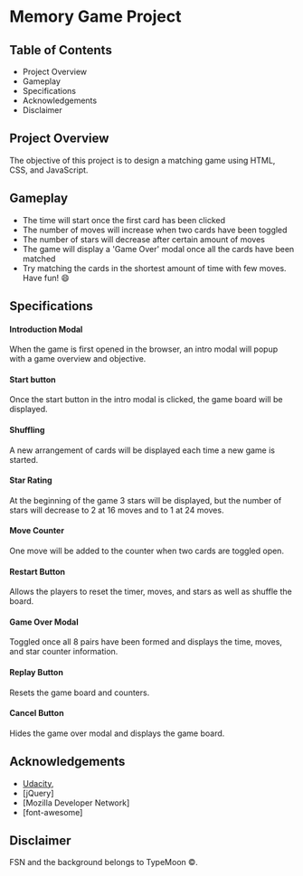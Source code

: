 # Memory Game Project
## Table of Contents
- Project Overview
- Gameplay
- Specifications
- Acknowledgements 
- Disclaimer


## Project Overview
The objective of this project is to design a matching game using HTML, CSS, and JavaScript. 

## Gameplay
- The time will start once the first card has been clicked
- The number of moves will increase when two cards have been toggled
- The number of stars will decrease after certain amount of moves
- The game will display a 'Game Over' modal once all the cards have been matched
- Try matching the cards in the shortest amount of time with few moves. Have fun! :smile:

## Specifications
#### Introduction Modal
When the game is first opened in the browser, an intro modal will popup with a game overview and objective.
#### Start button
Once the start button in the intro modal is clicked, the game board will be displayed.
#### Shuffling 
A new arrangement of cards will be displayed each time a new game is started.
#### Star Rating 
At the beginning of the game 3 stars will be displayed, but the number of stars will decrease to 2 at 16 moves and to 1 at 24 moves.
#### Move Counter
One move will be added to the counter when two cards are toggled open.
#### Restart Button 
Allows the players to reset the timer, moves, and stars as well as shuffle the board.
#### Game Over Modal
Toggled once all 8 pairs have been formed and displays the time, moves, and star counter information.
#### Replay Button
Resets the game board and counters.
#### Cancel Button
Hides the game over modal and displays the game board.

##  Acknowledgements 
- [Udacity](https://www.udacity.com/), 
- [jQuery]
- [Mozilla Developer Network]
- [font-awesome]

## Disclaimer
FSN and the background belongs to TypeMoon :copyright:. 


